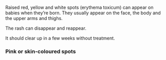 Raised red, yellow and white spots (erythema toxicum) can appear on babies
when they’re born. They usually appear on the face, the body and the upper
arms and thighs.

The rash can disappear and reappear.

It should clear up in a few weeks without treatment.

### Pink or skin-coloured spots
